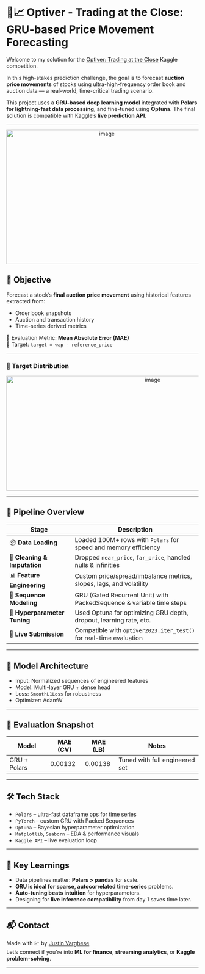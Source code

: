 # 🧠📈 Optiver - Trading at the Close: GRU-based Price Movement Forecasting

Welcome to my solution for the [Optiver: Trading at the Close](https://www.kaggle.com/competitions/optiver-trading-at-the-close) Kaggle competition.

In this high-stakes prediction challenge, the goal is to forecast **auction price movements** of stocks using ultra-high-frequency order book and auction data — a real-world, time-critical trading scenario.

This project uses a **GRU-based deep learning model** integrated with **Polars for lightning-fast data processing**, and fine-tuned using **Optuna**. The final solution is compatible with Kaggle’s **live prediction API**.

---
<p align="center">
  <img width="511" height="352" alt="image" src="https://github.com/user-attachments/assets/4bae71db-204f-48e1-bd21-0979137d331b" />
</p>

## 🎯 Objective

Forecast a stock’s **final auction price movement** using historical features extracted from:
- Order book snapshots
- Auction and transaction history
- Time-series derived metrics

📏 Evaluation Metric: **Mean Absolute Error (MAE)**  
🎯 Target: `target = wap - reference_price`

---
### 🎯 Target Distribution

 <p align="center">
  <img width="751" height="301" alt="image" src="https://github.com/user-attachments/assets/2168ea77-4b6c-4e64-878b-54dc21982cd8" />

  
---

## 🧱 Pipeline Overview

| Stage                      | Description |
|---------------------------|-------------|
| 📦 **Data Loading**        | Loaded 100M+ rows with `Polars` for speed and memory efficiency |
| 🧹 **Cleaning & Imputation** | Dropped `near_price`, `far_price`, handled nulls & infinities |
| 📊 **Feature Engineering** | Custom price/spread/imbalance metrics, slopes, lags, and volatility |
| 🧩 **Sequence Modeling**   | GRU (Gated Recurrent Unit) with PackedSequence & variable time steps |
| 🧪 **Hyperparameter Tuning** | Used Optuna for optimizing GRU depth, dropout, learning rate, etc. |
| 🚀 **Live Submission**     | Compatible with `optiver2023.iter_test()` for real-time evaluation |

---

## 🧠 Model Architecture

- Input: Normalized sequences of engineered features
- Model: Multi-layer GRU + dense head
- Loss: `SmoothL1Loss` for robustness
- Optimizer: AdamW

<!-- Optional image -->
<!-- <p align="center">
  <img src="images/gru_model.png" width="400">
</p> -->

---

## 🧪 Evaluation Snapshot

| Model            | MAE (CV) | MAE (LB) | Notes                            |
|------------------|----------|----------|----------------------------------|
| GRU + Polars     | 0.00132  | 0.00138  | Tuned with full engineered set   |

---


## 🛠️ Tech Stack

- `Polars` – ultra-fast dataframe ops for time series
- `PyTorch` – custom GRU with Packed Sequences
- `Optuna` – Bayesian hyperparameter optimization
- `Matplotlib`, `Seaborn` – EDA & performance visuals
- `Kaggle API` – live evaluation loop

---

## 🧠 Key Learnings

- Data pipelines matter: **Polars > pandas** for scale.
- **GRU is ideal for sparse, autocorrelated time-series** problems.
- **Auto-tuning beats intuition** for hyperparameters.
- Designing for **live inference compatibility** from day 1 saves time later.

---

## 📬 Contact

Made with 💹 by [Justin Varghese](https://github.com/blacckbeard4)  
Let’s connect if you're into **ML for finance**, **streaming analytics**, or **Kaggle problem-solving**.

---
